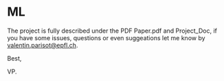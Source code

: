 # ML
The project is fully described under the PDF Paper.pdf and Project_Doc, if you have some issues, questions or even suggeations let me know by valentin.parisot@epfl.ch.

Best, 

VP.
